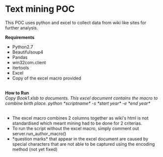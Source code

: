 # Text mining POC

This POC uses python and excel to collect data from wiki like sites for further analysis.

<b>Requirements</b>
<ul>
<li type = "square">Python2.7</li>
<li type = "square">Beautifulsoup4</li>
<li type = "square">Pandas</li>
<li type = "square">win32com.client</li>
<li type = "square">itertools</li>
<li type = "square">Excel</li>
<li type = "square">Copy of the excel macro provided</li>
 </ul>
<br>
<b>How to Run</b><br>
<i>Copy Book1.xlsb to documents. This excel document contains the macro to combine birth place.</i>
<i>python *scriptname* -s *start year* -e *end year*</i>
<br></br>
<ul>
<li type = "square">The excel macro combines 2 columns together as wiki's html is not standardised which meant mining had to be done for 2 criterias.</li>
<li type = "square">To run the script without the excel macro, simply comment out server.run_author_macro()</li>
<li type = "square">*question marks* that appear in the excel document are caused by special characters that are not able to be captured using the encoding method (not yet fixed)</li>
</ul>
